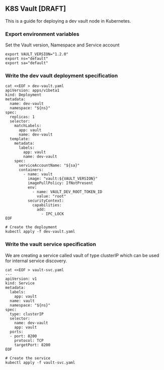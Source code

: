 ## K8S Vault [DRAFT]
This is a guide for deploying a dev vault node in Kubernetes. 

### Export environment variables
Set the Vault version, Namespace and Service account
```
export VAULT_VERSION="1.2.0"
export ns="default"
export sa="default"
```

### Write the dev vault deployment specification
```
cat <<EOF > dev-vault.yaml
apiVersion: apps/v1beta1
kind: Deployment 
metadata:
  name: dev-vault
  namespace: "${ns}"
spec:
  replicas: 1
  selector:
    matchLabels:
      app: vault
      name: dev-vault
  template:
    metadata:
      labels:
        app: vault
        name: dev-vault
    spec:
      serviceAccountName: "${sa}"
      containers:
        - name: vault 
          image: "vault:${VAULT_VERSION}"
          imagePullPolicy: IfNotPresent
          env:
            - name: VAULT_DEV_ROOT_TOKEN_ID
              value: "root"
          securityContext:
            capabilities:
              add:
                - IPC_LOCK 
EOF

# Create the deployment
kubectl apply -f dev-vault.yaml
```

### Write the vault service specification
We are creating a service called vault of type clusterIP which can be used for internal service discovery. 
```
cat <<EOF > vault-svc.yaml
---
apiVersion: v1
kind: Service
metadata:
  labels:
    app: vault
  name: vault
  namespace: "${ns}"
spec:
  type: clusterIP
  selector:
    name: dev-vault
    app: vault
  ports:
  - port: 8200
    protocol: TCP
    targetPort: 8200
EOF

# Create the service
kubectl apply -f vault-svc.yaml 
```


